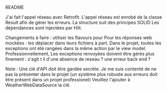 README

J'ai fait l'appel réseau avec Retrofit.
L'appel réseau est enrobé de la classe Result afin de gérer les erreurs.
La structure suit des principes SOLID
Les dépendances sont injectées par Hilt.


Changements à faire :
utiliser les flavours pour
Pour les réponses web mockées : les déplacer dans leurs fichiers à part.
Dans le projet, toutes les exceptions ont été rangées dans la même action par le view model.
Professionnellement, Les exceptions renvoyées doivent être gérés plus finement : s'agit t il d'une absence de reseau ? une erreur back end ?


Note : Une clé d'API doit être gardée secrète.
Je me suis contenté de ne pas la présenter dans le projet (un système plus robuste aux erreurs doit être présent dans un projet professionel)
Veuillez l'ajouter à WeatherWebDataSource la clé.
